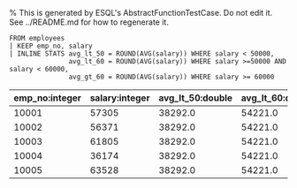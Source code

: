 % This is generated by ESQL's AbstractFunctionTestCase. Do not edit it. See ../README.md for how to regenerate it.

```esql
FROM employees
| KEEP emp_no, salary
| INLINE STATS avg_lt_50 = ROUND(AVG(salary)) WHERE salary < 50000,
               avg_lt_60 = ROUND(AVG(salary)) WHERE salary >=50000 AND salary < 60000,
               avg_gt_60 = ROUND(AVG(salary)) WHERE salary >= 60000
```

| emp_no:integer | salary:integer | avg_lt_50:double | avg_lt_60:double | avg_gt_60:double |
| --- | --- | --- | --- | --- |
| 10001 | 57305 | 38292.0 | 54221.0 | 67286.0 |
| 10002 | 56371 | 38292.0 | 54221.0 | 67286.0 |
| 10003 | 61805 | 38292.0 | 54221.0 | 67286.0 |
| 10004 | 36174 | 38292.0 | 54221.0 | 67286.0 |
| 10005 | 63528 | 38292.0 | 54221.0 | 67286.0 |
